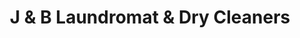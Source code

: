 ---
title: "J & B Laundromat & Dry Cleaners"
url: /chicago/j-und-b-laundromat-und-dry-cleaners/
shop: Wäscherei
---